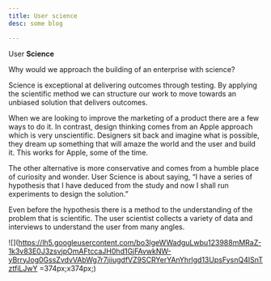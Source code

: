 ```yaml
---
title: User science
desc: some blog

---
```

User **Science**

Why would we approach the building of an enterprise with science?

Science is exceptional at delivering outcomes through testing. By applying the scientific method we can structure our work to move towards an unbiased solution that delivers outcomes.

When we are looking to improve the marketing of a product there are a few ways to do it. In contrast, design thinking comes from an Apple approach which is very unscientific. Designers sit back and imagine what is possible, they dream up something that will amaze the world and the user and build it. This works for Apple, some of the time.

The other alternative is more conservative and comes from a humble place of curiosity and wonder. User Science is about saying, “I have a series of hypothesis that I have deduced from the study and now I shall run experiments to design the solution.”

Even before the hypothesis there is a method to the understanding of the problem that is scientific. The user scientist collects a variety of data and interviews to understand the user from many angles.

  
![](https://lh5.googleusercontent.com/bo3lgeWWadguLwbu123988mMRaZ-1k3v83E0J3zsvjpOmAFtccaJH0hd1GjFAvwkNW-yBrryJog0GssZvdvVAbWg7r7jiiugdfVZ9SCRYerYAnYhrlgd13UpsFysnQ4ISnTztfiLJwY =374px;x374px;)